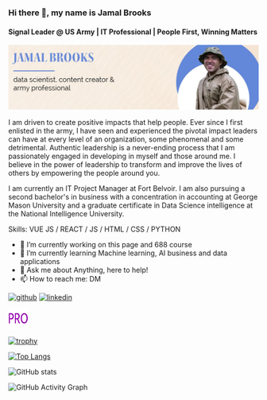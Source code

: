 ### Hi there 👋, my name is Jamal Brooks
#### Signal Leader @ US Army | IT Professional | People First, Winning Matters
![Signal Leader](https://github.com/jamaleb67/jamaleb67.github.io/blob/master/GITHUB%20BANNER.jpg)

I am driven to create positive impacts that help people. Ever since I first enlisted in the army, I have seen and experienced the pivotal impact leaders can have at every level of an organization, some phenomenal and some detrimental. Authentic leadership is a never-ending process that I am passionately engaged in developing in myself and those around me. I believe in the power of leadership to transform and improve the lives of others by empowering the people around you.

I am currently an IT Project Manager at Fort Belvoir. I am also pursuing a second bachelor's in business with a concentration in accounting at George Mason University and a graduate certificate in Data Science intelligence at the National Intelligence University.

Skills: VUE JS / REACT / JS / HTML / CSS / PYTHON

- 🔭 I’m currently working on this page and 688 course 
- 🌱 I’m currently learning Machine learning, AI business and data applications 
- 💬 Ask me about Anything, here to help! 
- 📫 How to reach me: DM


[<img src='https://cdn.jsdelivr.net/npm/simple-icons@3.0.1/icons/github.svg' alt='github' height='40'>](https://github.com/jamaleb67)  [<img src='https://cdn.jsdelivr.net/npm/simple-icons@3.0.1/icons/linkedin.svg' alt='linkedin' height='40'>](https://www.linkedin.com/in/jamal_brooks/)  

<a href='https://github.com/pricing'><img src='https://raw.githubusercontent.com/acervenky/animated-github-badges/master/assets/pro.gif' width='40' height='40'></a> 

[![trophy](https://github-profile-trophy.vercel.app/?username=jamaleb67)](https://github.com/ryo-ma/github-profile-trophy)

[![Top Langs](https://github-readme-stats.vercel.app/api/top-langs/?username=jamaleb67)](https://github.com/anuraghazra/github-readme-stats)

![GitHub stats](https://github-readme-stats.vercel.app/api?username=jamaleb67&show_icons=true)  

![GitHub Activity Graph](https://activity-graph.herokuapp.com/graph?username=jamaleb67)  

